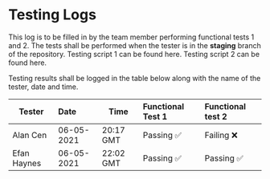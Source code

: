 # Testing Logs

This log is to be filled in by the team member performing functional tests 1 and 2.
The tests shall be performed when the tester is in the **staging** branch of the repository.
Testing script 1 can be found here.
Testing script 2 can be found here.

Testing results shall be logged in the table below along with the name of the tester, date and time.

| Tester   | Date       | Time      | Functional Test 1                         | Functional test 2                         |
| -------- | :--------- | --------- | :---------------------------------------- | :---------------------------------------- |
| Alan Cen | 06-05-2021 | 20:17 GMT | Passing :white_check_mark: |  Failing :x: |
| Efan Haynes | 06-05-2021 | 22:02 GMT | Passing :white_check_mark: |  Passing :white_check_mark: |
